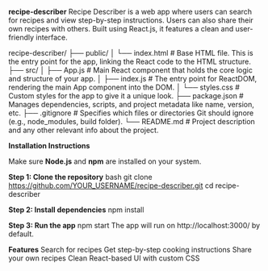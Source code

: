  **recipe-describer**
Recipe Describer is a web app where users can search for recipes and view step-by-step instructions. Users can also share their own recipes with others. Built using React.js, it features a clean and user-friendly interface.


recipe-describer/
 ├── public/
 │   └── index.html          # Base HTML file. This is the entry point for the app, linking the React code to the HTML structure.
 ├── src/
 │   ├── App.js              # Main React component that holds the core logic and structure of your app.
 │   ├── index.js            # The entry point for ReactDOM, rendering the main App component into the DOM.
 │   └── styles.css          # Custom styles for the app to give it a unique look.
 ├── package.json            # Manages dependencies, scripts, and project metadata like name, version, etc.
 ├── .gitignore              # Specifies which files or directories Git should ignore (e.g., node_modules, build folder).
 └── README.md               # Project description and any other relevant info about the project.

**Installation Instructions**

Make sure **Node.js** and **npm** are installed on your system.

**Step 1: Clone the repository**
bash
git clone https://github.com/YOUR_USERNAME/recipe-describer.git
cd recipe-describer

**Step 2: Install dependencies**
npm install

**Step 3: Run the app**
npm start
The app will run on http://localhost:3000/ by default.

**Features**
Search for recipes
Get step-by-step cooking instructions
Share your own recipes
Clean React-based UI with custom CSS

